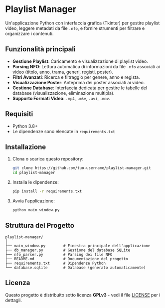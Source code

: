 # Playlist Manager

Un'applicazione Python con interfaccia grafica (Tkinter) per gestire playlist video, leggere metadati da file `.nfo`, e fornire strumenti per filtrare e organizzare i contenuti.

## Funzionalità principali

- **Gestione Playlist**: Caricamento e visualizzazione di playlist video.
- **Parsing NFO**: Lettura automatica di informazioni da file `.nfo` associati ai video (titolo, anno, trama, generi, registi, poster).
- **Filtri Avanzati**: Ricerca e filtraggio per genere, anno e regista.
- **Visualizzazione Poster**: Anteprima dei poster associati ai video.
- **Gestione Database**: Interfaccia dedicata per gestire le tabelle del database (visualizzazione, eliminazione multipla).
- **Supporto Formati Video**: `.mp4`, `.mkv`, `.avi`, `.mov`.

## Requisiti

- Python 3.8+
- Le dipendenze sono elencate in `requirements.txt`

## Installazione

1. Clona o scarica questo repository:
   ```bash
   git clone https://github.com/tuo-username/playlist-manager.git
   cd playlist-manager
   ```

2. Installa le dipendenze:
   ```bash
   pip install -r requirements.txt
   ```

3. Avvia l'applicazione:
   ```bash
   python main_window.py
   ```

## Struttura del Progetto

```
playlist-manager/
│
├── main_window.py        # Finestra principale dell'applicazione
├── db_manager.py         # Gestione del database SQLite
├── nfo_parser.py         # Parsing dei file NFO
├── README.md             # Documentazione del progetto
├── requirements.txt      # Dipendenze Python
└── database.sqlite       # Database (generato automaticamente)
```

## Licenza

Questo progetto è distribuito sotto licenza **GPLv3** - vedi il file [LICENSE](LICENSE) per i dettagli.
